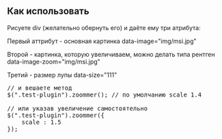 <h2>Как использовать</h2>
Рисуете div (желательно обернуть его) и даёте ему три атрибута:

  Первый аттрибут - основная картинка data-image="img/msi.jpg"
  
  Второй - картинка, которую увеличиваем, можно делать типа рентген  data-image-zoom="img/msi.jpg"
  
  Третий - размер лупы 	data-size="111"

<pre>
// и вешаете метод 
$(".test-plugin").zoommer(); // по умолчанию scale 1.4

// или указав увеличение самостоятельно
$(".test-plugin").zoommer({
    scale : 1.5 
});
	
</pre>
